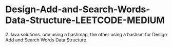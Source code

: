 # Design-Add-and-Search-Words-Data-Structure-LEETCODE-MEDIUM
2 Java solutions. one using a hashmap, the other using a hashset for Design Add and Search Words Data Structure.

